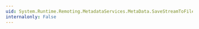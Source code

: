 ```yaml
---
uid: System.Runtime.Remoting.MetadataServices.MetaData.SaveStreamToFile(System.IO.Stream,System.String)
internalonly: False
---
```

